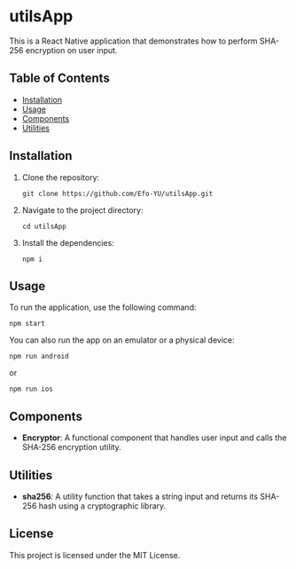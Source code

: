 # utilsApp

This is a React Native application that demonstrates how to perform SHA-256 encryption on user input.

## Table of Contents

- [Installation](#installation)
- [Usage](#usage)
- [Components](#components)
- [Utilities](#utilities)

## Installation

1. Clone the repository:

   ```
   git clone https://github.com/Efo-YU/utilsApp.git
   ```

2. Navigate to the project directory:

   ```
   cd utilsApp
   ```

3. Install the dependencies:
   ```
   npm i
   ```

## Usage

To run the application, use the following command:

```
npm start
```

You can also run the app on an emulator or a physical device:

```
npm run android
```

or

```
npm run ios
```

## Components

- **Encryptor**: A functional component that handles user input and calls the SHA-256 encryption utility.

## Utilities

- **sha256**: A utility function that takes a string input and returns its SHA-256 hash using a cryptographic library.

## License

This project is licensed under the MIT License.
